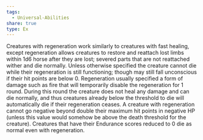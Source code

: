 ```yaml
---
tags:
  - Universal-Abilities
share: true
type: Ex
---
```


Creatures with regeneration work similarly to creatures with fast healing, except regeneration allows creatures to restore and reattach lost limbs within 1d6 horse after they are lost; severed parts that are not reattached wither and die normally. Unless otherwise specified the creature cannot die while their regeneration is still functioning; though may still fall unconscious if their hit points are below 0. Regeneration usually specified a form of damage such as fire that will temporarily disable the regeneration for 1 round. During this round the creature does not heal any damage and can die normally, and thus creatures already below the threshold to die will automatically die if their regeneration ceases. A creature with regeneration cannot go negative beyond double their maximum hit points in negative HP (unless this value would somehow be above the death threshold for the creature). Creatures that have their Endurance scores reduced to 0 die as normal even with regeneration.